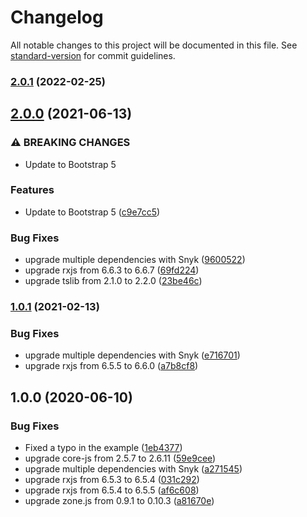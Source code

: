 # Changelog

All notable changes to this project will be documented in this file. See [standard-version](https://github.com/conventional-changelog/standard-version) for commit guidelines.

### [2.0.1](https://github.com/beyerleinf/bcc-calculator/compare/v2.0.0...v2.0.1) (2022-02-25)

## [2.0.0](https://github.com/beyerleinf/bcc-calculator/compare/v1.0.1...v2.0.0) (2021-06-13)


### ⚠ BREAKING CHANGES

* Update to Bootstrap 5

### Features

* Update to Bootstrap 5 ([c9e7cc5](https://github.com/beyerleinf/bcc-calculator/commit/c9e7cc51d57bb13fe9e70c5ebca9483bf49962f0))


### Bug Fixes

* upgrade multiple dependencies with Snyk ([9600522](https://github.com/beyerleinf/bcc-calculator/commit/9600522c99da6697a330902bb21fac5561e5a7bd))
* upgrade rxjs from 6.6.3 to 6.6.7 ([69fd224](https://github.com/beyerleinf/bcc-calculator/commit/69fd2244e2ceddbe1369b00ac584edc9b803de0a))
* upgrade tslib from 2.1.0 to 2.2.0 ([23be46c](https://github.com/beyerleinf/bcc-calculator/commit/23be46c835d80b73fc4337eb98369f3fc24414d4))

### [1.0.1](https://github.com/beyerleinf/bcc-calculator/compare/v1.0.0...v1.0.1) (2021-02-13)


### Bug Fixes

* upgrade multiple dependencies with Snyk ([e716701](https://github.com/beyerleinf/bcc-calculator/commit/e716701f8abaa2d4bc75c3437f94ec1a65c75beb))
* upgrade rxjs from 6.5.5 to 6.6.0 ([a7b8cf8](https://github.com/beyerleinf/bcc-calculator/commit/a7b8cf83d6b53fa64ed596c91a18cc77fd60ef86))

## 1.0.0 (2020-06-10)


### Bug Fixes

* Fixed a typo in the example ([1eb4377](https://github.com/beyerleinf/bcc-calculator/commit/1eb4377))
* upgrade core-js from 2.5.7 to 2.6.11 ([59e9cee](https://github.com/beyerleinf/bcc-calculator/commit/59e9cee))
* upgrade multiple dependencies with Snyk ([a271545](https://github.com/beyerleinf/bcc-calculator/commit/a271545))
* upgrade rxjs from 6.5.3 to 6.5.4 ([031c292](https://github.com/beyerleinf/bcc-calculator/commit/031c292))
* upgrade rxjs from 6.5.4 to 6.5.5 ([af6c608](https://github.com/beyerleinf/bcc-calculator/commit/af6c608))
* upgrade zone.js from 0.9.1 to 0.10.3 ([a81670e](https://github.com/beyerleinf/bcc-calculator/commit/a81670e))
